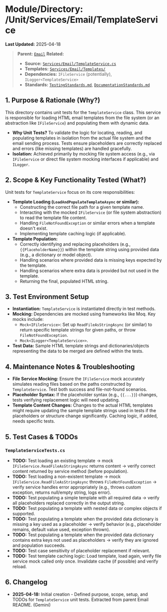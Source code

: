 # Module/Directory: /Unit/Services/Email/TemplateService

**Last Updated:** 2025-04-18

> **Parent:** [`Email`](../README.md)
> **Related:**
> * **Source:** [`Services/Email/TemplateService.cs`](../../../../../api-server/Services/Email/TemplateService.cs)
> * **Templates:** [`Services/Email/Templates/`](../../../../../api-server/Services/Email/Templates/)
> * **Dependencies:** `IFileService` (potentially), `ILogger<TemplateService>`
> * **Standards:** [`TestingStandards.md`](../../../../../Docs/Development/TestingStandards.md), [`DocumentationStandards.md`](../../../../../Docs/Development/DocumentationStandards.md)

## 1. Purpose & Rationale (Why?)

This directory contains unit tests for the `TemplateService` class. This service is responsible for loading HTML email templates from the file system (or an abstraction like `IFileService`) and populating them with dynamic data.

* **Why Unit Tests?** To validate the logic for locating, reading, and populating templates in isolation from the actual file system and the email sending process. Tests ensure placeholders are correctly replaced and errors (like missing templates) are handled gracefully.
* **Isolation:** Achieved primarily by mocking file system access (e.g., via `IFileService` or direct file system mocking interfaces if applicable) and `ILogger`.

## 2. Scope & Key Functionality Tested (What?)

Unit tests for `TemplateService` focus on its core responsibilities:

* **Template Loading (`LoadAndPopulateTemplateAsync` or similar):**
    * Constructing the correct file path for a given template name.
    * Interacting with the mocked `IFileService` (or file system abstraction) to read the template file content.
    * Handling `FileNotFoundException` or similar errors when a template doesn't exist.
    * Implementing template caching logic (if applicable).
* **Template Population:**
    * Correctly identifying and replacing placeholders (e.g., `{{PlaceholderName}}`) within the template string using provided data (e.g., a dictionary or model object).
    * Handling scenarios where provided data is missing keys expected by the template.
    * Handling scenarios where extra data is provided but not used in the template.
    * Returning the final, populated HTML string.

## 3. Test Environment Setup

* **Instantiation:** `TemplateService` is instantiated directly in test methods.
* **Mocking:** Dependencies are mocked using frameworks like Moq. Key mocks include:
    * `Mock<IFileService>`: Set up `ReadFileAsStringAsync` (or similar) to return specific template strings for given paths, or throw `FileNotFoundException`.
    * `Mock<ILogger<TemplateService>>`.
* **Test Data:** Sample HTML template strings and dictionaries/objects representing the data to be merged are defined within the tests.

## 4. Maintenance Notes & Troubleshooting

* **File Service Mocking:** Ensure the `IFileService` mock accurately simulates reading files based on the paths constructed by `TemplateService`. Test both success and file-not-found scenarios.
* **Placeholder Syntax:** If the placeholder syntax (e.g., `{{...}}`) changes, tests verifying replacement logic will need updating.
* **Template Content Changes:** Changes to the actual HTML templates might require updating the sample template strings used in tests if the placeholders or structure change significantly. Caching logic, if added, needs specific tests.

## 5. Test Cases & TODOs

### `TemplateServiceTests.cs`
* **TODO:** Test loading an existing template -> mock `IFileService.ReadFileAsStringAsync` returns content -> verify correct content returned by service method (before population).
* **TODO:** Test loading a non-existent template -> mock `IFileService.ReadFileAsStringAsync` throws `FileNotFoundException` -> verify service handles error appropriately (e.g., throws custom exception, returns null/empty string, logs error).
* **TODO:** Test populating a simple template with all required data -> verify all placeholders replaced correctly in the output string.
* **TODO:** Test populating a template with nested data or complex objects if supported.
* **TODO:** Test populating a template when the provided data dictionary is missing a key used as a placeholder -> verify behavior (e.g., placeholder remains, default value used, exception thrown).
* **TODO:** Test populating a template when the provided data dictionary contains extra keys not used as placeholders -> verify they are ignored and population succeeds.
* **TODO:** Test case sensitivity of placeholder replacement if relevant.
* **TODO:** Test template caching logic: Load template, load again, verify file service mock called only once. Invalidate cache (if possible) and verify reload.

## 6. Changelog

* **2025-04-18:** Initial creation - Defined purpose, scope, setup, and TODOs for `TemplateService` unit tests. Extracted from parent Email README. (Gemini)

